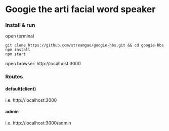 # Googie the arti facial word speaker

### Install & run
open terminal
```
git clone https://github.com/streamgao/googie-hbs.git && cd googie-hbs
npm install
npm start
```
open browser:  http://localhost:3000


### Routes
#### default(client)
i.e. http://localhost:3000

#### admin
i.e. http://localhost:3000/admin
